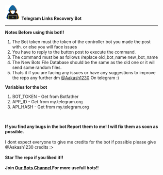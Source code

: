 <picture><img src = "https://github.com/0xAbdulKhalid/0xAbdulKhalid/raw/main/assets/mdImages/about_me.gif" width = 50px></picture> <b> Telegram Links Recovery Bot</b><br>


<hr>

<b>Notes Before using this bot!!</b><br>
1) The Bot token must the token of the controller bot you made the post with. or else you will face issues<br>
2) You have to reply to the button post to execute the command.<br>
3) The command must be as follows /replace old_bot_name new_bot_name<br>
4) The New Bots File Database should be the same as the old one or it will send some random files.
5) Thats it if you are facing any issues or have any suggestions to improve the repo any further dm <a href="https://t.me/Aakash1230">@Aakash1230</a> On telegram :)<br>


<b>Variables for the bot</b><br>

1) BOT_TOKEN - Get from Botfather<br>
2) APP_ID - Get from my.telegram.org<br>
3) API_HASH - Get from my.telegram.org<br><br><br>

<b> If you find any bugs in the bot Report them to me! I will fix them as soon as possible.</b> <br><br>
I dont expect everyone to give me credits for the bot if possible please give @Aakash1230 credits :><br><br>
<b> Star The repo if you liked it!!</b><br><br>
<b>Join <a href="https://t.me/The_Bots_Wallah">Our Bots Channel </a> For more usefull bots!!</b><br><br>
